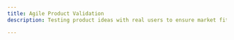 ```yaml
---
title: Agile Product Validation
description: Testing product ideas with real users to ensure market fit and customer value.

---
```


